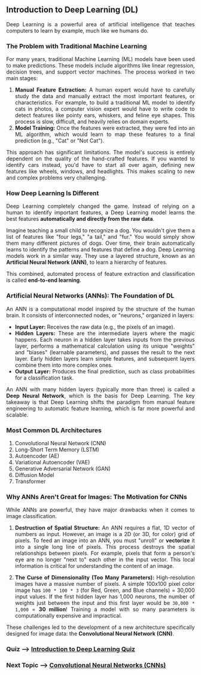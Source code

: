 <div style="text-align: justify;">

## Introduction to Deep Learning (DL)

Deep Learning is a powerful area of artificial intelligence that teaches computers to learn by example, much like we humans do.

### The Problem with Traditional Machine Learning

For many years, traditional Machine Learning (ML) models have been used to make predictions. These models include algorithms like linear regression, decision trees, and support vector machines. The process worked in two main stages:

1.  **Manual Feature Extraction:** A human expert would have to carefully study the data and manually extract the most important features, or characteristics. For example, to build a traditional ML model to identify cats in photos, a computer vision expert would have to write code to detect features like pointy ears, whiskers, and feline eye shapes. This process is slow, difficult, and heavily relies on domain experts.
2.  **Model Training:** Once the features were extracted, they were fed into an ML algorithm, which would learn to map these features to a final prediction (e.g., "Cat" or "Not Cat").

This approach has significant limitations. The model's success is entirely dependent on the quality of the hand-crafted features. If you wanted to identify cars instead, you'd have to start all over again, defining new features like wheels, windows, and headlights. This makes scaling to new and complex problems very challenging.

### How Deep Learning Is Different

Deep Learning completely changed the game. Instead of relying on a human to identify important features, a Deep Learning model learns the best features **automatically and directly from the raw data**.

Imagine teaching a small child to recognize a dog. You wouldn't give them a list of features like "four legs," "a tail," and "fur." You would simply show them many different pictures of dogs. Over time, their brain automatically learns to identify the patterns and features that define a dog. Deep Learning models work in a similar way. They use a layered structure, known as an **Artificial Neural Network (ANN)**, to learn a hierarchy of features.

This combined, automated process of feature extraction and classification is called **end-to-end learning**.

### Artificial Neural Networks (ANNs): The Foundation of DL

An ANN is a computational model inspired by the structure of the human brain. It consists of interconnected nodes, or "neurons," organized in layers:

* **Input Layer:** Receives the raw data (e.g., the pixels of an image).
* **Hidden Layers:** These are the intermediate layers where the magic happens. Each neuron in a hidden layer takes inputs from the previous layer, performs a mathematical calculation using its unique "weights" and "biases" (learnable parameters), and passes the result to the next layer. Early hidden layers learn simple features, and subsequent layers combine them into more complex ones.
* **Output Layer:** Produces the final prediction, such as class probabilities for a classification task.

An ANN with many hidden layers (typically more than three) is called a **Deep Neural Network**, which is the basis for Deep Learning. The key takeaway is that Deep Learning shifts the paradigm from manual feature engineering to automatic feature learning, which is far more powerful and scalable.

### Most Common DL Architectures

1. Convolutional Neural Network (CNN)
2. Long-Short Term Memory (LSTM)
3. Autoencoder (AE)
4. Variational Autoencoder (VAE)
5. Generative Adversarial Network (GAN)
6. Diffusion Model
7. Transformer

### Why ANNs Aren't Great for Images: The Motivation for CNNs

While ANNs are powerful, they have major drawbacks when it comes to image classification.

1.  **Destruction of Spatial Structure:** An ANN requires a flat, 1D vector of numbers as input. However, an image is a 2D (or 3D, for color) grid of pixels. To feed an image into an ANN, you must "unroll" or **vectorize** it into a single long line of pixels. This process destroys the spatial relationships between pixels. For example, pixels that form a person's eye are no longer "next to" each other in the input vector. This local information is critical for understanding the content of an image.

2.  **The Curse of Dimensionality (Too Many Parameters):** High-resolution images have a massive number of pixels. A simple 100x100 pixel color image has `100 * 100 * 3` (for Red, Green, and Blue channels) = 30,000 input values. If the first hidden layer has 1,000 neurons, the number of weights just between the input and this first layer would be `30,000 * 1,000` = **30 million**! Training a model with so many parameters is computationally expensive and impractical.

These challenges led to the development of a new architecture specifically designed for image data: the **Convolutional Neural Network (CNN)**.

### Quiz --> [Introduction to Deep Learning Quiz](./Quiz/IntroductionQuiz.md) 

### Next Topic --> [Convolutional Neural Networks (CNNs)](./CNN.md)

</div>